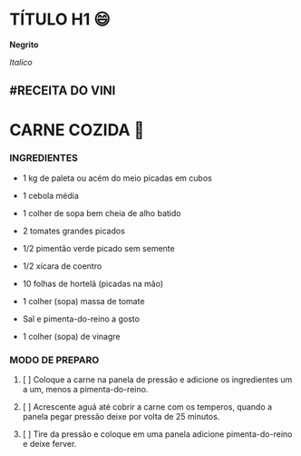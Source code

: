 
# TÍTULO H1 :smile:

**Negrito**

*Italico* 

#RECEITA DO VINI
---

# CARNE COZIDA :curry:

### INGREDIENTES

- 1 kg de paleta ou acém do meio picadas em cubos

- 1 cebola média

- 1 colher de sopa bem cheia de alho batido

- 2 tomates grandes picados

- 1/2 pimentão verde picado sem semente

- 1/2 xícara de coentro

- 10 folhas de hortelã (picadas na mão)

- 1 colher (sopa) massa de tomate

- Sal e pimenta-do-reino a gosto

- 1 colher (sopa) de vinagre

### **MODO DE PREPARO**

1. [ ] Coloque a carne na panela de pressão e adicione os ingredientes um a um, menos a pimenta-do-reino.

2. [ ] Acrescente aguá até cobrir a carne com os temperos, quando a panela pegar pressão deixe por volta de 25 minutos.

3. [ ] Tire da pressão e coloque em uma panela adicione pimenta-do-reino e deixe ferver.
